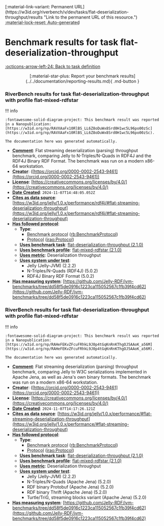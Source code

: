 <div markdown class="rb-top-buttons"><div markdown>[:material-link-variant: Permanent URL](https://w3id.org/riverbench/v/dev/tasks/flat-deserialization-throughput/results "Link to the permanent URL of this resource.")</div><div markdown><abbr title="This page is entirely automatically generated and cannot be edited.">:material-lock-reset: Auto-generated</abbr></div></div>

# Benchmark results for task flat-deserialization-throughput

[:octicons-arrow-left-24: Back to task definition](index.md)

<div style="text-align: center" markdown>[:material-star-plus: Report your benchmark results](../../documentation/reporting-results.md){ .md-button }</div>

### RiverBench results for task flat-deserialization-throughput with profile flat-mixed-rdfstar

<span id="RAVXAaFx10RlBS_LL6Z8oDuWx8Srd0H1wc5L96po00zSc"></span>

!!! info

    :fontawesome-solid-diagram-project: This benchmark result was reported in a Nanopublication: [https://w3id.org/np/RAVXAaFx10RlBS_LL6Z8oDuWx8Srd0H1wc5L96po00zSc](https://w3id.org/np/RAVXAaFx10RlBS_LL6Z8oDuWx8Srd0H1wc5L96po00zSc).

    The documentation here was generated automatically.




- **<abbr title="A description of the subject resource.">Comment</abbr>**: Flat streaming deserialization (parsing) throughput benchmark, comparing Jelly to N-Triples/N-Quads in RDF4J and the RDF4J Binary RDF Format. The benchmark was run on a modern x86-64 workstation.
- **<abbr title="An entity responsible for making the resource.">Creator</abbr>**:  ([https://orcid.org/0000-0002-2543-9461](https://orcid.org/0000-0002-2543-9461))
- **<abbr title="A legal document giving official permission to do something with the resource.">License</abbr>**: [https://creativecommons.org/licenses/by/4.0/](https://creativecommons.org/licenses/by/4.0/)
- **<abbr title="Date of creation of the resource.">Date Created</abbr>**: `2024-11-07T14:48:05.052Z`
- **<abbr title="The citing entity cites the cited entity as source of data.">Cites as data source</abbr>**: [https://w3id.org/jelly/1.0.x/performance/rdf4j/#flat-streaming-deserialization-throughput](https://w3id.org/jelly/1.0.x/performance/rdf4j/#flat-streaming-deserialization-throughput)
- **<abbr title="This property specifies the protocol that a benchmark follows">Has followed protocol</abbr>**: 
    - **Type**:     
        - <abbr title="The parameters of a performed benchmark (rb:PerformedBenchmark). Instances of this class specify the RiverBench profile, task, systems, and metrics that were used in the benchmark.">Benchmark protocol</abbr> ([rb:BenchmarkProtocol](https://w3id.org/riverbench/schema/metadata#BenchmarkProtocol))
        - <abbr title="A protocol is used to provide guidelines to execute certain tasks">Protocol</abbr> ([irao:Protocol](http://ontology.ethereal.cz/irao/Protocol))
    - **<abbr title="Indicates that the subject is using a specific RiverBench benchmark task.">Uses benchmark task</abbr>**: [flat-deserialization-throughput (2.1.0)](https://w3id.org/riverbench/v/2.1.0/tasks/flat-deserialization-throughput)
    - **<abbr title="Indicates that the subject is using a specific RiverBench benchmark profile.">Uses benchmark profile</abbr>**: [flat-mixed-rdfstar (2.1.0)](https://w3id.org/riverbench/v/2.1.0/profiles/flat-mixed-rdfstar)
    - **<abbr title="Indicates a benchmark metric that is used in a benchmark. Values of this property should be specified as the name of the metric, in the exact spelling as in the corresponding task definition. For example: 'Loading throughput'.">Uses metric</abbr>**: Deserialization throughput
    - **<abbr title="Indicates that the subject is using a specific system (e.g., an RDF store).">Uses system under test</abbr>**:     
        - Jelly (Jelly-JVM) (2.2.2)
        - N-Triples/N-Quads (RDF4J) (5.0.2)
        - RDF4J Binary RDF Format (5.0.2)
- **<abbr title="This property specifies a system that measures a benchmark">Has measuring system</abbr>**: [https://github.com/Jelly-RDF/jvm-benchmarks/tree/dd58f5de0916c1223ca115052567c1fb39f4cd62](https://github.com/Jelly-RDF/jvm-benchmarks/tree/dd58f5de0916c1223ca115052567c1fb39f4cd62)



### RiverBench results for task flat-deserialization-throughput with profile flat-mixed-rdfstar

<span id="RAHeFEKvZFcuFRhkL9J0p4tGqKnRnKThgOJ5AAoK_a56M"></span>

!!! info

    :fontawesome-solid-diagram-project: This benchmark result was reported in a Nanopublication: [https://w3id.org/np/RAHeFEKvZFcuFRhkL9J0p4tGqKnRnKThgOJ5AAoK_a56M](https://w3id.org/np/RAHeFEKvZFcuFRhkL9J0p4tGqKnRnKThgOJ5AAoK_a56M).

    The documentation here was generated automatically.




- **<abbr title="A description of the subject resource.">Comment</abbr>**: Flat streaming deserialization (parsing) throughput benchmark, comparing Jelly to W3C serializations implemented in Apache Jena, as well as Jena's own binary formats. The benchmark was run on a modern x86-64 workstation.
- **<abbr title="An entity responsible for making the resource.">Creator</abbr>**:  ([https://orcid.org/0000-0002-2543-9461](https://orcid.org/0000-0002-2543-9461))
- **<abbr title="A legal document giving official permission to do something with the resource.">License</abbr>**: [https://creativecommons.org/licenses/by/4.0/](https://creativecommons.org/licenses/by/4.0/)
- **<abbr title="Date of creation of the resource.">Date Created</abbr>**: `2024-11-07T14:17:26.121Z`
- **<abbr title="The citing entity cites the cited entity as source of data.">Cites as data source</abbr>**: [https://w3id.org/jelly/1.0.x/performance/#flat-streaming-deserialization-throughput](https://w3id.org/jelly/1.0.x/performance/#flat-streaming-deserialization-throughput)
- **<abbr title="This property specifies the protocol that a benchmark follows">Has followed protocol</abbr>**: 
    - **Type**:     
        - <abbr title="The parameters of a performed benchmark (rb:PerformedBenchmark). Instances of this class specify the RiverBench profile, task, systems, and metrics that were used in the benchmark.">Benchmark protocol</abbr> ([rb:BenchmarkProtocol](https://w3id.org/riverbench/schema/metadata#BenchmarkProtocol))
        - <abbr title="A protocol is used to provide guidelines to execute certain tasks">Protocol</abbr> ([irao:Protocol](http://ontology.ethereal.cz/irao/Protocol))
    - **<abbr title="Indicates that the subject is using a specific RiverBench benchmark task.">Uses benchmark task</abbr>**: [flat-deserialization-throughput (2.1.0)](https://w3id.org/riverbench/v/2.1.0/tasks/flat-deserialization-throughput)
    - **<abbr title="Indicates that the subject is using a specific RiverBench benchmark profile.">Uses benchmark profile</abbr>**: [flat-mixed-rdfstar (2.1.0)](https://w3id.org/riverbench/v/2.1.0/profiles/flat-mixed-rdfstar)
    - **<abbr title="Indicates a benchmark metric that is used in a benchmark. Values of this property should be specified as the name of the metric, in the exact spelling as in the corresponding task definition. For example: 'Loading throughput'.">Uses metric</abbr>**: Deserialization throughput
    - **<abbr title="Indicates that the subject is using a specific system (e.g., an RDF store).">Uses system under test</abbr>**:     
        - Jelly (Jelly-JVM) (2.2.2)
        - N-Triples/N-Quads (Apache Jena) (5.2.0)
        - RDF binary Protobuf (Apache Jena) (5.2.0)
        - RDF binary Thrift (Apache Jena) (5.2.0)
        - Turtle/TriG, streaming blocks variant (Apache Jena) (5.2.0)
- **<abbr title="This property specifies a system that measures a benchmark">Has measuring system</abbr>**: [https://github.com/Jelly-RDF/jvm-benchmarks/tree/dd58f5de0916c1223ca115052567c1fb39f4cd62](https://github.com/Jelly-RDF/jvm-benchmarks/tree/dd58f5de0916c1223ca115052567c1fb39f4cd62)

